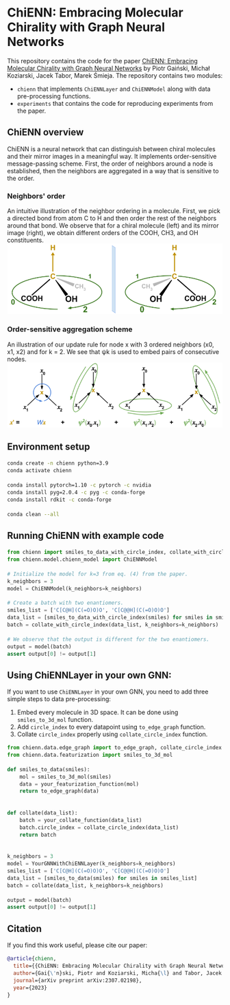 # ChiENN: Embracing Molecular Chirality with Graph Neural Networks

This repository contains the code for the paper [ChiENN: Embracing Molecular Chirality with Graph Neural Networks]() by Piotr Gaiński, Michał Koziarski, Jacek Tabor, Marek Śmieja. The repository contains two modules:
- `chienn` that implements `ChiENNLayer` and `ChiENNModel` along with data pre-processing functions.
- `experiments` that contains the code for reproducing experiments from the paper.

## ChiENN overview
ChiENN is a neural network that can distinguish between chiral molecules and their mirror images in a meaningful way. It implements order-sensitive message-passing scheme. First, the order of neighbors around a node is established, then the neighbors are aggregated in a way that is sensitive to the order.

### Neighbors' order
An intuitive illustration of the neighbor ordering in a molecule. First, we pick
a directed bond from atom C to H and then order the rest of the neighbors around
that bond. We observe that for a chiral molecule (left) and its mirror image (right), we
obtain different orders of the COOH, CH3, and OH constituents.
![](images/order_example.png)

### Order-sensitive aggregation scheme
An illustration of our update rule for node x with 3 ordered neighbors
(x0, x1, x2) and for k = 2. We see that ψk is used to embed pairs of consecutive
nodes.
![](images/fk.png)


## Environment setup

```bash
conda create -n chienn python=3.9
conda activate chienn

conda install pytorch=1.10 -c pytorch -c nvidia
conda install pyg=2.0.4 -c pyg -c conda-forge
conda install rdkit -c conda-forge

conda clean --all
```


## Running ChiENN with example code
```python
from chienn import smiles_to_data_with_circle_index, collate_with_circle_index
from chienn.model.chienn_model import ChiENNModel

# Initialize the model for k=3 from eq. (4) from the paper.
k_neighbors = 3
model = ChiENNModel(k_neighbors=k_neighbors)

# Create a batch with two enantiomers.
smiles_list = ['C[C@H](C(=O)O)O', 'C[C@@H](C(=O)O)O']
data_list = [smiles_to_data_with_circle_index(smiles) for smiles in smiles_list]
batch = collate_with_circle_index(data_list, k_neighbors=k_neighbors)

# We observe that the output is different for the two enantiomers.
output = model(batch)
assert output[0] != output[1]
```

## Using ChiENNLayer in your own GNN:
If you want to use `ChiENNLayer` in your own GNN, you need to add three simple steps to data pre-processing:
1. Embed every molecule in 3D space. It can be done using `smiles_to_3d_mol` function.
2. Add `circle_index` to every datapoint using `to_edge_graph` function.
3. Collate `circle_index` properly using `collate_circle_index` function.

```python
from chienn.data.edge_graph import to_edge_graph, collate_circle_index
from chienn.data.featurization import smiles_to_3d_mol

def smiles_to_data(smiles):
    mol = smiles_to_3d_mol(smiles)
    data = your_featurization_function(mol)
    return to_edge_graph(data)


def collate(data_list):
    batch = your_collate_function(data_list)
    batch.circle_index = collate_circle_index(data_list)
    return batch


k_neighbors = 3
model = YourGNNWithChiENNLayer(k_neighbors=k_neighbors)
smiles_list = ['C[C@H](C(=O)O)O', 'C[C@@H](C(=O)O)O']
data_list = [smiles_to_data(smiles) for smiles in smiles_list]
batch = collate(data_list, k_neighbors=k_neighbors)

output = model(batch)
assert output[0] != output[1]

```

## Citation

If you find this work useful, please cite our paper:
```bibtex
@article{chienn,
  title={{ChiENN: Embracing Molecular Chirality with Graph Neural Networks}}, 
  author={Gai{\'n}ski, Piotr and Koziarski, Micha{\l} and Tabor, Jacek and {\'S}mieja, Marek},
  journal={arXiv preprint arXiv:2307.02198},
  year={2023}
}
```
